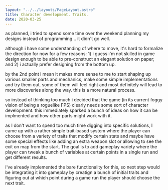 ```yaml
---
layout: "../../layouts/PageLayout.astro"
title: Character development. Traits.
date: 2020-03-25
---
```


as planned, i tried to spend some time over the weekend planning my designs
instead of programming... it didn't go well.

although i have some understanding of where to move, it's hard to formalize the
direction for now for a few reasons: 1) i guess i'm not skilled in game design
enough to be able to pre-construct an elegant solution on paper; and 2) i
actually prefer designing from the bottom up.

by the 2nd point i mean it makes more sense to me to start shaping up various
smaller parts and mechanics, make some simple implementations and try them out.
some of them will feel right and most definitely will lead to more discoveries
along the way. this is a more natural process.

so instead of thinking too much i decided that the game (in its current foggy
vision of being a roguelike FPS) clearly needs some sort of character
development. this immediately sparked a bunch of ideas on how it can be
implmented and how other parts might work with it.

as I don't want to spend too much time digging into specific solutions, I came
up with a rather simple trait-based system where the player can choose from a
variety of traits that modify certain stats and maybe have some special effects
like adding an extra weapon slot or allowing to see the exit on map from the
start. The goal is to add gameplay variety where the player can tweak a bunch of
variables at certain points in a single run and get different results.

i've already implemented the bare functionality for this, so next step would be
integrating it into gameplay by creatign a bunch of initial traits and figuring
out at which point during a game run the player should choose the next trait.
